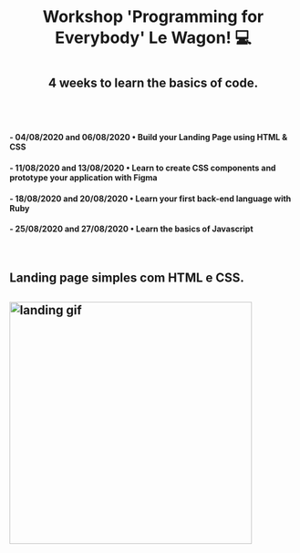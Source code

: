 <h1 align="center"> Workshop 'Programming for Everybody' Le Wagon! 💻 <h1>
<h2 align="center"> 4 weeks to learn the basics of code. <h2>
<br>

<h4> - 04/08/2020 and 06/08/2020 • Build your Landing Page using HTML & CSS </h4>
<h4> - 11/08/2020 and 13/08/2020 • Learn to create CSS components and prototype your application with Figma </h4>
<h4> - 18/08/2020 and 20/08/2020 • Learn your first back-end language with Ruby </h4>
<h4> - 25/08/2020 and 27/08/2020 • Learn the basics of Javascript </h4>

<br>
<h2> Landing page simples com HTML e CSS.<h2>

<img src="landing.gif" alt="landing gif" height="425">
